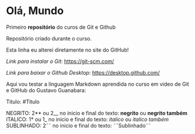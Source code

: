 # Olá, Mundo
Primeiro **repositório** do curos de Git e Github

Repositório criado durante o curso.

Esta linha eu alterei diretamente no site do GitHub!

*Link para instalar o Git*: https://git-scm.com/

*Link para baixar o Github Desktop*: https://desktop.github.com/ 


Aqui vou testar a linguagem Markdown aprendida no curso em video de Git e GitHub do Gustavo Guanabara:

Titulo: 
#Titulo

NEGRITO: 2** ou 2__ no inicio e final do texto: **negrito** ou __negrito também__
ITALICO: 1* ou 1_ no inicio e final do texto: *italico* ou _italico também_
SUBLINHADO: 2˜˜ no inicio e final do texto: ˜˜Sublinhado˜˜
